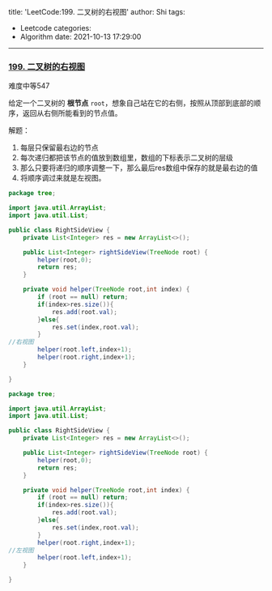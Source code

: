 title: 'LeetCode:199. 二叉树的右视图'
author: Shi
tags:
  - Leetcode
categories:
  - Algorithm
date: 2021-10-13 17:29:00
---
### **[199. 二叉树的右视图](https://leetcode-cn.com/problems/binary-tree-right-side-view/)**

难度中等547

给定一个二叉树的 **根节点** `root`，想象自己站在它的右侧，按照从顶部到底部的顺序，返回从右侧所能看到的节点值。

解题：

1. 每层只保留最右边的节点
2. 每次递归都把该节点的值放到数组里，数组的下标表示二叉树的层级
3. 那么只要将递归的顺序调整一下，那么最后res数组中保存的就是最右边的值
4. 将顺序调过来就是左视图。

```java
package tree;

import java.util.ArrayList;
import java.util.List;

public class RightSideView {
    private List<Integer> res = new ArrayList<>();

    public List<Integer> rightSideView(TreeNode root) {
        helper(root,0);
        return res;
    }

    private void helper(TreeNode root,int index) {
        if (root == null) return;
        if(index>res.size()){
            res.add(root.val);
        }else{
            res.set(index,root.val);
        }
//右视图
        helper(root.left,index+1);
        helper(root.right,index+1);
    }

}

```

```java
package tree;

import java.util.ArrayList;
import java.util.List;

public class RightSideView {
    private List<Integer> res = new ArrayList<>();

    public List<Integer> rightSideView(TreeNode root) {
        helper(root,0);
        return res;
    }

    private void helper(TreeNode root,int index) {
        if (root == null) return;
        if(index>res.size()){
            res.add(root.val);
        }else{
            res.set(index,root.val);
        }
        helper(root.right,index+1);
//左视图
        helper(root.left,index+1);
    }

}

```